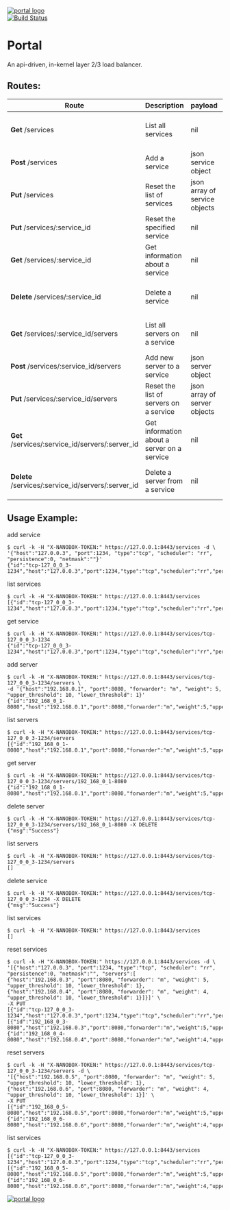[![portal logo](http://nano-assets.gopagoda.io/readme-headers/portal.png)](http://nanobox.io/open-source#portal)  
[![Build Status](https://travis-ci.org/nanopack/portal.svg)](https://travis-ci.org/nanopack/portal)

# Portal

An api-driven, in-kernel layer 2/3 load balancer.

## Routes:

| Route | Description | payload | output |
| --- | --- | --- | --- |
| **Get** /services | List all services | nil | json array of service objects |
| **Post** /services | Add a service | json service object | json service object |
| **Put** /services | Reset the list of services | json array of service objects | json array of service objects |
| **Put** /services/:service_id | Reset the specified service | nil | json service object |
| **Get** /services/:service_id | Get information about a service | nil | json service object |
| **Delete** /services/:service_id | Delete a service | nil | success message or an error |
| **Get** /services/:service_id/servers | List all servers on a service | nil | json array of server objects |
| **Post** /services/:service_id/servers | Add new server to a service | json server object | json server object |
| **Put** /services/:service_id/servers | Reset the list of servers on a service | json array of server objects | json array of server objects |
| **Get** /services/:service_id/servers/:server_id | Get information about a server on a service | nil | json server object |
| **Delete** /services/:service_id/servers/:server_id | Delete a server from a service | nil | success message or an error |

## Usage Example:

add service
```
$ curl -k -H "X-NANOBOX-TOKEN:" https://127.0.0.1:8443/services -d \
'{"host":"127.0.0.3", "port":1234, "type":"tcp", "scheduler": "rr", "persistence":0, "netmask":""}'
{"id":"tcp-127_0_0_3-1234","host":"127.0.0.3","port":1234,"type":"tcp","scheduler":"rr","persistence":0,"netmask":""}
```

list services
```
$ curl -k -H "X-NANOBOX-TOKEN:" https://127.0.0.1:8443/services
[{"id":"tcp-127_0_0_3-1234","host":"127.0.0.3","port":1234,"type":"tcp","scheduler":"rr","persistence":0,"netmask":""}]
```

get service
```
$ curl -k -H "X-NANOBOX-TOKEN:" https://127.0.0.1:8443/services/tcp-127_0_0_3-1234
{"id":"tcp-127_0_0_3-1234","host":"127.0.0.3","port":1234,"type":"tcp","scheduler":"rr","persistence":0,"netmask":""}
```

add server
```
$ curl -k -H "X-NANOBOX-TOKEN:" https://127.0.0.1:8443/services/tcp-127_0_0_3-1234/servers \
-d '{"host":"192.168.0.1", "port":8080, "forwarder": "m", "weight": 5, "upper_threshold": 10, "lower_threshold": 1}'
{"id":"192_168_0_1-8080","host":"192.168.0.1","port":8080,"forwarder":"m","weight":5,"upper_threshold":10,"lower_threshold":1}
```

list servers
```
$ curl -k -H "X-NANOBOX-TOKEN:" https://127.0.0.1:8443/services/tcp-127_0_0_3-1234/servers
[{"id":"192_168_0_1-8080","host":"192.168.0.1","port":8080,"forwarder":"m","weight":5,"upper_threshold":10,"lower_threshold":1}]
```

get server
```
$ curl -k -H "X-NANOBOX-TOKEN:" https://127.0.0.1:8443/services/tcp-127_0_0_3-1234/servers/192_168_0_1-8080
{"id":"192_168_0_1-8080","host":"192.168.0.1","port":8080,"forwarder":"m","weight":5,"upper_threshold":10,"lower_threshold":1}
```

delete server
```
$ curl -k -H "X-NANOBOX-TOKEN:" https://127.0.0.1:8443/services/tcp-127_0_0_3-1234/servers/192_168_0_1-8080 -X DELETE
{"msg":"Success"}
```

list servers
```
$ curl -k -H "X-NANOBOX-TOKEN:" https://127.0.0.1:8443/services/tcp-127_0_0_3-1234/servers
[]
```

delete service
```
$ curl -k -H "X-NANOBOX-TOKEN:" https://127.0.0.1:8443/services/tcp-127_0_0_3-1234 -X DELETE
{"msg":"Success"}
```

list services
```
$ curl -k -H "X-NANOBOX-TOKEN:" https://127.0.0.1:8443/services
[]
```
reset services
```
$ curl -k -H "X-NANOBOX-TOKEN:" https://127.0.0.1:8443/services -d \
'[{"host":"127.0.0.3", "port":1234, "type":"tcp", "scheduler": "rr", "persistence":0, "netmask":"", "servers":[
{"host":"192.168.0.3", "port":8080, "forwarder": "m", "weight": 5, "upper_threshold": 10, "lower_threshold": 1},
{"host":"192.168.0.4", "port":8080, "forwarder": "m", "weight": 4, "upper_threshold": 10, "lower_threshold": 1}]}]' \
-X PUT
[{"id":"tcp-127_0_0_3-1234","host":"127.0.0.3","port":1234,"type":"tcp","scheduler":"rr","persistence":0,"netmask":"","servers":[{"id":"192_168_0_3-8080","host":"192.168.0.3","port":8080,"forwarder":"m","weight":5,"upper_threshold":10,"lower_threshold":1},{"id":"192_168_0_4-8080","host":"192.168.0.4","port":8080,"forwarder":"m","weight":4,"upper_threshold":10,"lower_threshold":1}]}]
```

reset servers
```
$ curl -k -H "X-NANOBOX-TOKEN:" https://127.0.0.1:8443/services/tcp-127_0_0_3-1234/servers -d \
'[{"host":"192.168.0.5", "port":8080, "forwarder": "m", "weight": 5, "upper_threshold": 10, "lower_threshold": 1},
{"host":"192.168.0.6", "port":8080, "forwarder": "m", "weight": 4, "upper_threshold": 10, "lower_threshold": 1}]' \
-X PUT
[{"id":"192_168_0_5-8080","host":"192.168.0.5","port":8080,"forwarder":"m","weight":5,"upper_threshold":10,"lower_threshold":1},{"id":"192_168_0_6-8080","host":"192.168.0.6","port":8080,"forwarder":"m","weight":4,"upper_threshold":10,"lower_threshold":1}]
```

list services
```
$ curl -k -H "X-NANOBOX-TOKEN:" https://127.0.0.1:8443/services
[{"id":"tcp-127_0_0_3-1234","host":"127.0.0.3","port":1234,"type":"tcp","scheduler":"rr","persistence":0,"netmask":"","servers":[{"id":"192_168_0_5-8080","host":"192.168.0.5","port":8080,"forwarder":"m","weight":5,"upper_threshold":10,"lower_threshold":1},{"id":"192_168_0_6-8080","host":"192.168.0.6","port":8080,"forwarder":"m","weight":4,"upper_threshold":10,"lower_threshold":1}]}]
```

[![portal logo](http://nano-assets.gopagoda.io/open-src/nanobox-open-src.png)](http://nanobox.io/open-source)
